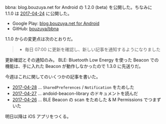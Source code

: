 bbna: blog.bouzuya.net for Android の 1.2.0 (beta) を公開した。ちなみに 1.1.0 は [2017-04-24][] に公開した。

- Google Play: [blog.bouzuya.net for Android](https://play.google.com/store/apps/details?id=net.bouzuya.blog)
- GitHub: [bouzuya/bbna][]

1.1.0 からの変更点は次のとおりだ。

> - 毎日 07:00 に更新を確認し、新しい記事を通知するようになりました

更新確認とその通知のみ。 BLE: Bluetooth Low Energy を使った Beacon での機能は、手に入れた Beacon が動作しなかったので 1.3.0 に先送りだ。

今週はこれに関してのいくつかの記事を書いた。

- [2017-04-28][] ... `SharedPreferences` / `Notification` をためした
- [2017-04-27][] ... andoid-beacon-library のドキュメントを読んだ
- [2017-04-26][] ... BLE Beacon の scan をためした & M Permissions でつまずいた

明日以降は iOS アプリをつくる。

[2017-04-24]: https://blog.bouzuya.net/2017/04/24/
[2017-04-26]: https://blog.bouzuya.net/2017/04/26/
[2017-04-27]: https://blog.bouzuya.net/2017/04/27/
[2017-04-28]: https://blog.bouzuya.net/2017/04/28/
[bouzuya/bbna]: https://github.com/bouzuya/bbna
